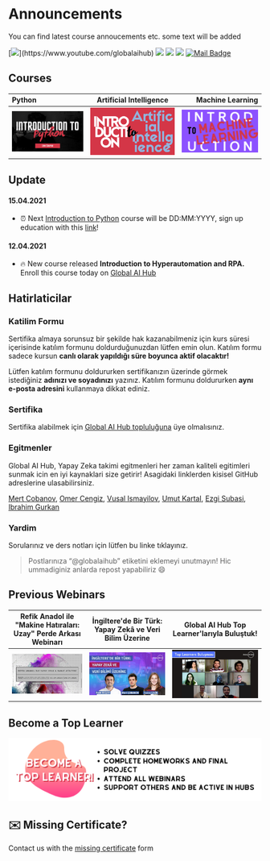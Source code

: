 # Announcements
You can find latest course annoucements etc. some text will be added

[![](https://img.shields.io/badge/youtube-%23FF0000.svg?&style=for-the-badge&logo=youtube&logoColor=white")](https://www.youtube.com/globalaihub)
[![](https://img.shields.io/badge/twitter-%231DA1F2.svg?&style=for-the-badge&logo=twitter&logoColor=white)](https://www.twitter.com/globalaihub)
[![](https://img.shields.io/badge/linkedin-%230077B5.svg?&style=for-the-badge&logo=linkedin&logoColor=white)](https://www.linkedin.com/in/globalaihub/)
[![](https://img.shields.io/badge/instagram-%23E4405F.svg?&style=for-the-badge&logo=instagram&logoColor=white)](https://instagram.com/globalaihub)
[![Mail Badge](https://img.shields.io/badge/hello@globalaihub.com-c14438?style=for-the-badge&logo=Gmail&logoColor=white&link=mailto:hello@globalaihub.com)](mailto:hello@globalaihub.com)

## Courses

| Python | Artificial Intelligence | Machine Learning |
| :---         |     :---:      |          ---: |
| ![asd](assets/intropython.png)   | ![asd](assets/introai.png)  | ![asd](assets/introml.png)    |


## Update
#### 15.04.2021
- ⏰ Next [Introduction to Python](https://github.com/gaih/announcements/blob/main/introduction-to-python.md) course will be DD:MM:YYYY, sign up education with this [link](globalaihub.com)! 

#### 12.04.2021
- 🔥 New course released **Introduction to Hyperautomation and RPA.** Enroll this course today on [Global AI Hub](globalaihub.com/education) 

## Hatirlaticilar
### Katilim Formu
Sertifika almaya sorunsuz bir şekilde hak kazanabilmeniz için kurs süresi içerisinde katılım formunu doldurduğunuzdan lütfen emin olun. Katılım formu sadece kursun **canlı olarak yapıldığı süre boyunca aktif olacaktır!**

Lütfen katılım formunu doldururken sertifikanızın üzerinde görmek istediğiniz **adınızı ve soyadınızı** yazınız. Katılım formunu doldururken **aynı e-posta adresini** kullanmaya dikkat ediniz.

### Sertifika 
Sertifika alabilmek için [Global AI Hub topluluğuna](globalaihub.com) üye olmalısınız.

### Egitmenler
Global AI Hub, Yapay Zeka takimi egitmenleri her zaman kaliteli egitimleri sunmak icin en iyi kaynaklari size getirir! Asagidaki linklerden kisisel GitHub adreslerine ulasabilirsiniz.

[Mert Cobanov](https://github.com/cobanov), [Omer Cengiz](https://github.com/cobanov), [Vusal Ismayilov](https://github.com/cobanov), [Umut Kartal](https://github.com/cobanov), [Ezgi Subasi](https://github.com/cobanov), [Ibrahim Gurkan](https://github.com/cobanov)

### Yardim
Sorularınız ve ders notları için lütfen bu linke tıklayınız.

> Postlarınıza “@globalaihub” etiketini eklemeyi unutmayın! Hic ummadiginiz anlarda repost yapabiliriz 😄

## Previous Webinars
|Refik Anadol ile "Makine Hatıraları: Uzay" Perde Arkası Webinarı|İngiltere'de Bir Türk: Yapay Zekâ ve Veri Bilim Üzerine | Global AI Hub Top Learner'larıyla Buluştuk!|
|-|-|-|
|[![IMAGE ALT TEXT HERE](assets/refikanadol.jpeg)](https://www.youtube.com/watch?v=xMj1MKJplHc)|[![IMAGE ALT TEXT HERE](assets/tuanacelik.jpeg)](https://www.youtube.com/watch?v=jj7J48jdq2Q)|[![IMAGE ALT TEXT HERE](assets/top-learner-bulusma.jpeg)](https://www.youtube.com/watch?v=eo7az9zA61U)|


## Become a Top Learner  
[![](assets/become-top-learner.png)](https://globalaihub.com/top-learner)


## ✉️ Missing Certificate?
Contact us with the [missing certificate](google.com) form
